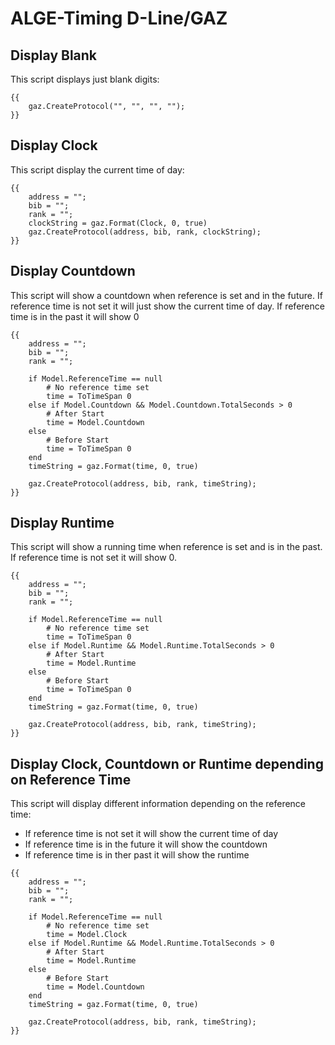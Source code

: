 # ALGE-Timing D-Line/GAZ

## Display Blank

This script displays just blank digits:

```
{{ 
    gaz.CreateProtocol("", "", "", "");
}}
```

## Display Clock

This script display the current time of day:

```
{{ 
    address = "";
    bib = "";
    rank = "";
    clockString = gaz.Format(Clock, 0, true)
    gaz.CreateProtocol(address, bib, rank, clockString);
}}
```

## Display Countdown

This script will show a countdown when reference is set and in the future. If reference time is not set it will just show the current time of day. If reference time is in the past it will show 0

```
{{ 
    address = "";
    bib = "";
    rank = "";

    if Model.ReferenceTime == null
        # No reference time set
        time = ToTimeSpan 0
    else if Model.Countdown && Model.Countdown.TotalSeconds > 0
        # After Start
        time = Model.Countdown
    else
        # Before Start
        time = ToTimeSpan 0
    end
    timeString = gaz.Format(time, 0, true)
   
    gaz.CreateProtocol(address, bib, rank, timeString);
}}
```

## Display Runtime

This script will show a running time when reference is set and is in the past. If reference time is not set it will show 0.

```
{{ 
    address = "";
    bib = "";
    rank = "";

    if Model.ReferenceTime == null
        # No reference time set
        time = ToTimeSpan 0
    else if Model.Runtime && Model.Runtime.TotalSeconds > 0
        # After Start
        time = Model.Runtime
    else
        # Before Start
        time = ToTimeSpan 0
    end
    timeString = gaz.Format(time, 0, true)
   
    gaz.CreateProtocol(address, bib, rank, timeString);
}}
```

## Display Clock, Countdown or Runtime depending on Reference Time

This script will display different information depending on the reference time:

* If reference time is not set it will show the current time of day
* If reference time is in the future it will show the countdown
* If reference time is in ther past it will show the runtime&#x20;

```
{{ 
    address = "";
    bib = "";
    rank = "";

    if Model.ReferenceTime == null
        # No reference time set
        time = Model.Clock
    else if Model.Runtime && Model.Runtime.TotalSeconds > 0
        # After Start
        time = Model.Runtime
    else
        # Before Start
        time = Model.Countdown
    end
    timeString = gaz.Format(time, 0, true)
   
    gaz.CreateProtocol(address, bib, rank, timeString);
}}
```
